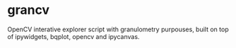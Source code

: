 # grancv
OpenCV interative explorer script with granulometry purpouses, built on top of ipywidgets, bqplot, opencv and ipycanvas.
